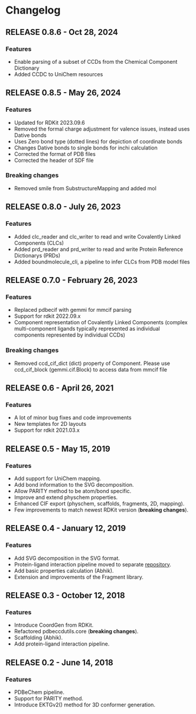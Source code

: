 # Changelog

## RELEASE 0.8.6 - Oct 28, 2024

### Features
* Enable parsing of a subset of CCDs from the Chemical Component Dictionary
* Added CCDC to UniChem resources


## RELEASE 0.8.5 - May 26, 2024

### Features
* Updated for RDKit 2023.09.6
* Removed the formal charge adjustment for valence issues, instead uses Dative bonds
* Uses Zero bond type (dotted lines) for depiction of coordinate bonds
* Changes Dative bonds to single bonds for inchi calculation
* Corrected the format of PDB files
* Corrected the header of SDF file

### Breaking changes
* Removed smile from SubstructureMapping and added mol

## RELEASE 0.8.0 - July 26, 2023

### Features
* Added clc_reader and clc_writer to read and write Covalently Linked Components (CLCs)
* Added prd_reader and prd_writer to read and write Protein Reference Dictionarys (PRDs)
* Added boundmolecule_cli, a pipeline to infer CLCs from PDB model files

## RELEASE 0.7.0 - February 26, 2023

### Features
* Replaced pdbecif with gemmi for mmcif parsing
* Support for rdkit 2022.09.x
* Component representation of Covalently Linked Components (complex multi-component ligands typically represented as individual components represented by individual CCDs)

### Breaking changes
* Removed ccd_cif_dict (dict) property of Component. Please use ccd_cif_block (gemmi.cif.Block) to access data from mmcif file

## RELEASE 0.6 - April 26, 2021

### Features

* A lot of minor bug fixes and code improvements
* New templates for 2D layouts
* Support for rdkit 2021.03.x

## RELEASE 0.5 - May 15, 2019

### Features

* Add support for UniChem mapping.
* Add bond information to the SVG decomposition.
* Allow PARITY method to be atom/bond specific.
* Improve and extend physchem properties.
* Enhanced CIF export (physchem, scaffolds, fragments, 2D, mapping).
* Few improvements to match newest RDKit version (**breaking changes**).

## RELEASE 0.4 - January 12, 2019

### Features

* Add SVG decomposition in the SVG format.
* Protein-ligand interaction pipeline moved to separate [repository](https://gitlab.ebi.ac.uk/pdbe/release/interactions).
* Add basic properties calculation (Abhik).
* Extension and improvements of the Fragment library.

## RELEASE 0.3 - October 12, 2018

### Features

* Introduce CoordGen from RDKit.
* Refactored pdbeccdutils.core (**breaking changes**).
* Scaffolding (Abhik).
* Add protein-ligand interaction pipeline.

## RELEASE 0.2 - June 14, 2018

### Features

* PDBeChem pipeline.
* Support for PARITY method.
* Introduce EKTGv2() method for 3D conformer generation.
